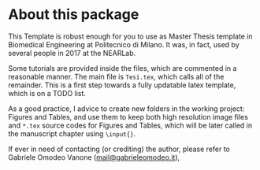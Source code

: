 About this package
============

This Template is robust enough for you to use as Master Thesis template in Biomedical Engineering at Politecnico di Milano. It was, in fact, used by several people in 2017 at the NEARLab.

Some tutorials are provided inside the files, which are commented in a reasonable manner. The main file is `Tesi.tex`, which calls all of the remainder. This is a first step towards a fully updatable latex template, which is on a TODO list.

As a good practice, I advice to create new folders in the working project: Figures and Tables, and use them to keep both high resolution image files and `*.tex` source codes for Figures and Tables, which will be later called in the manuscript chapter using `\input{}`.

If ever in need of contacting (or crediting) the author, please refer to Gabriele Omodeo Vanone (mail@gabrieleomodeo.it),
